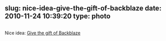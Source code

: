 slug: nice-idea-give-the-gift-of-backblaze
date: 2010-11-24 10:39:20
type: photo
---

<a href="http://blog.backblaze.com/2010/11/23/give-the-gift-of-backblaze/"><img src="{{@asset.url swerner/tumblr/2010-11-24-nice-idea-give-the-gift-of-backblaze-5bead95ee7.jpeg}}" alt=""/></a>

Nice idea: [Give the gift of Backblaze](http://blog.backblaze.com/2010/11/23/give-the-gift-of-backblaze/)
